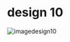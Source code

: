 # design 10

![imagedesign10](https://github.com/slowy07/uiDesign/blob/main/design10/screenDesign10.png?raw=true)
